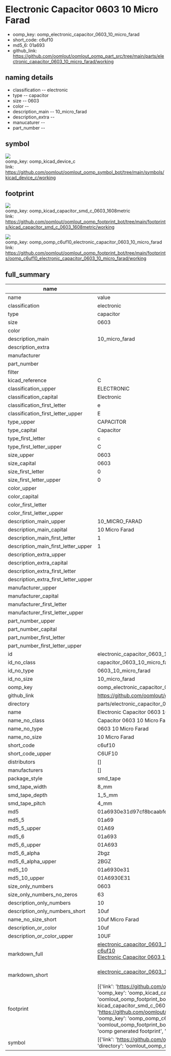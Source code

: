# Electronic Capacitor 0603 10 Micro Farad

  
* oomp_key: oomp_electronic_capacitor_0603_10_micro_farad 
* short_code: c6uf10
* md5_6: 01a693  
* github_link: https://github.com/oomlout/oomlout_oomp_part_src/tree/main/parts/electronic_capacitor_0603_10_micro_farad/working  
## naming details
* classification -- electronic
* type -- capacitor
* size -- 0603
* color -- 
* description_main -- 10_micro_farad
* description_extra -- 
* manucaturer -- 
* part_number -- 



## symbol

![](symbol/{index}/working/working_600.png)  
oomp_key: oomp_kicad_device_c  
link: https://github.com/oomlout/oomlout_oomp_symbol_bot/tree/main/symbols/kicad_device_c/working  

## footprint

![](footprint/{index}/working/working_600.png)  
oomp_key: oomp_kicad_capacitor_smd_c_0603_1608metric  
link: https://github.com/oomlout/oomlout_oomp_footprint_bot/tree/main/footprints/kicad_capacitor_smd_c_0603_1608metric/working  

![](footprint/{index}/working/working_600.png)  
oomp_key: oomp_oomp_c6uf10_electronic_capacitor_0603_10_micro_farad  
link: https://github.com/oomlout/oomlout_oomp_footprint_bot/tree/main/footprints/oomp_c6uf10_electronic_capacitor_0603_10_micro_farad/working  

## full_summary
| name | value | 
| --- | --- | 
| name | value | 
| classification | electronic | 
| type | capacitor | 
| size | 0603 | 
| color |  | 
| description_main | 10_micro_farad | 
| description_extra |  | 
| manufacturer |  | 
| part_number |  | 
| filter |  | 
| kicad_reference | C | 
| classification_upper | ELECTRONIC | 
| classification_capital | Electronic | 
| classification_first_letter | e | 
| classification_first_letter_upper | E | 
| type_upper | CAPACITOR | 
| type_capital | Capacitor | 
| type_first_letter | c | 
| type_first_letter_upper | C | 
| size_upper | 0603 | 
| size_capital | 0603 | 
| size_first_letter | 0 | 
| size_first_letter_upper | 0 | 
| color_upper |  | 
| color_capital |  | 
| color_first_letter |  | 
| color_first_letter_upper |  | 
| description_main_upper | 10_MICRO_FARAD | 
| description_main_capital | 10 Micro Farad | 
| description_main_first_letter | 1 | 
| description_main_first_letter_upper | 1 | 
| description_extra_upper |  | 
| description_extra_capital |  | 
| description_extra_first_letter |  | 
| description_extra_first_letter_upper |  | 
| manufacturer_upper |  | 
| manufacturer_capital |  | 
| manufacturer_first_letter |  | 
| manufacturer_first_letter_upper |  | 
| part_number_upper |  | 
| part_number_capital |  | 
| part_number_first_letter |  | 
| part_number_first_letter_upper |  | 
| id | electronic_capacitor_0603_10_micro_farad | 
| id_no_class | capacitor_0603_10_micro_farad | 
| id_no_type | 0603_10_micro_farad | 
| id_no_size | 10_micro_farad | 
| oomp_key | oomp_electronic_capacitor_0603_10_micro_farad | 
| github_link | https://github.com/oomlout/oomlout_oomp_part_src/tree/main/parts/electronic_capacitor_0603_10_micro_farad/working | 
| directory | parts/electronic_capacitor_0603_10_micro_farad | 
| name | Electronic Capacitor 0603 10 Micro Farad | 
| name_no_class | Capacitor 0603 10 Micro Farad | 
| name_no_type | 0603 10 Micro Farad | 
| name_no_size | 10 Micro Farad | 
| short_code | c6uf10 | 
| short_code_upper | C6UF10 | 
| distributors | [] | 
| manufacturers | [] | 
| package_style | smd_tape | 
| smd_tape_width | 8_mm | 
| smd_tape_depth | 1_5_mm | 
| smd_tape_pitch | 4_mm | 
| md5 | 01a6930e31d97cf8bcaabfe951e94821 | 
| md5_5 | 01a69 | 
| md5_5_upper | 01A69 | 
| md5_6 | 01a693 | 
| md5_6_upper | 01A693 | 
| md5_6_alpha | 2bgz | 
| md5_6_alpha_upper | 2BGZ | 
| md5_10 | 01a6930e31 | 
| md5_10_upper | 01A6930E31 | 
| size_only_numbers | 0603 | 
| size_only_numbers_no_zeros | 63 | 
| description_only_numbers | 10 | 
| description_only_numbers_short | 10uf | 
| name_no_size_short | 10uf Micro Farad | 
| description_or_color | 10uf | 
| description_or_color_upper | 10UF | 
| markdown_full | [electronic_capacitor_0603_10_micro_farad](https://github.com/oomlout/oomlout_oomp_part_src/tree/main/parts/electronic_capacitor_0603_10_micro_farad/working)<br>[c6uf10](https://github.com/oomlout/oomlout_oomp_part_src/tree/main/parts/electronic_capacitor_0603_10_micro_farad/working)<br>[Electronic Capacitor 0603 10 Micro Farad](https://github.com/oomlout/oomlout_oomp_part_src/tree/main/parts/electronic_capacitor_0603_10_micro_farad/working)<br><br> | 
| markdown_short | [electronic_capacitor_0603_10_micro_farad](https://github.com/oomlout/oomlout_oomp_part_src/tree/main/parts/electronic_capacitor_0603_10_micro_farad/working)<br><br> | 
| footprint | [{'link': 'https://github.com/oomlout/oomlout_oomp_footprint_bot/tree/main/foootprntss/kicad_capacitor_smd_c_0603_1608metric', 'oomp_key': 'oomp_kicad_capacitor_smd_c_0603_1608metric', 'directory': 'oomlout_oomp_footprint_bot/footprints/kicad_capacitor_smd_c_0603_1608metric//working/working.kicad_mod', 'note': 'source footprint kicad_capacitor_smd_c_0603_1608metric', 'index': 0}, {'link': 'https://github.com/oomlout/oomlout_oomp_footprint_bot/tree/main/foootprntss/oomp_c6uf10_electronic_capacitor_0603_10_micro_farad', 'oomp_key': 'oomp_oomp_c6uf10_electronic_capacitor_0603_10_micro_farad', 'directory': 'oomlout_oomp_footprint_bot/footprints/oomp_c6uf10_electronic_capacitor_0603_10_micro_farad//working/working.kicad_mod', 'note': 'oomp generated footprint', 'index': 1}] | 
| symbol | [{'link': 'https://github.com/oomlout/oomlout_oomp_symbol_bot/tree/main/symbols/kicad_device_c', 'oomp_key': 'oomp_kicad_device_c', 'directory': 'oomlout_oomp_symbol_bot/symbols/kicad_device_c//working/working.kicad_sym', 'index': 0}] | 
